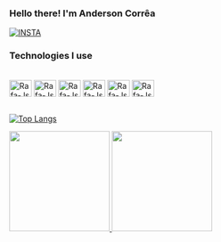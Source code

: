 <!--
**AndersonFariasCorrea/AndersonFariasCorrea** is a ✨ _special_ ✨ repository because its `README.md` (this file) appears on your GitHub profile.

Here are some ideas to get you started:

- 🔭 I’m currently working on ...
- 🌱 I’m currently learning ...
- 👯 I’m looking to collaborate on ...
- 🤔 I’m looking for help with ...
- 💬 Ask me about ...
- 📫 How to reach me: ...
- 😄 Pronouns: ...
- ⚡ Fun fact: ...
-->
### Hello there! I'm Anderson Corrêa

[![INSTA](https://img.shields.io/badge/Instagram-E4405F?style=for-the-badge&logo=instagram&logoColor=white)](https://www.instagram.com/andy.4.real/)
<!--[![email](https://img.shields.io/badge/Gmail-D14836?style=for-the-badge&logo=gmail&logoColor=white)](https://mail.google.com/mail/u/0/#inbox?compose=GTvVlcSDbFXZccGwDzdrCmCKZgDZGqgFgMdqsMBfHHjBtVDrwwZJPZxqRLLSDQjdnBWPptkGrfkMW)
[![wpp](https://img.shields.io/badge/WhatsApp-25D366?style=for-the-badge&logo=whatsapp&logoColor=white)](https://wa.me/qr/B5CWEQHAAHAUJ1)-->


<!--![Anderson GitHub stats](https://github-readme-stats.vercel.app/api?username=AndersonFariasCorrea&show_icons=true&theme=radical)
![Top Langs](https://github-readme-stats.vercel.app/api/top-langs/?username=AndersonFariasCorrea&hide_progress=true&theme=radical)-->


### Technologies I use
<div style="display: inline_block"><br>
  <img align="center" alt="Rafa-Js" height="30" width="40" src="https://cdn.jsdelivr.net/gh/devicons/devicon/icons/php/php-original.svg">
  <img align="center" alt="Rafa-Js" height="30" width="40" src="https://cdn.jsdelivr.net/gh/devicons/devicon/icons/mysql/mysql-original-wordmark.svg">
  <img align="center" alt="Rafa-Js" height="30" width="40" src="https://cdn.jsdelivr.net/gh/devicons/devicon/icons/html5/html5-original.svg">
  <img align="center" alt="Rafa-Js" height="30" width="40" src="https://cdn.jsdelivr.net/gh/devicons/devicon/icons/javascript/javascript-original.svg">
  <img align="center" alt="Rafa-Js" height="30" width="40" src="https://cdn.jsdelivr.net/gh/devicons/devicon/icons/css3/css3-original.svg">
  <!--<img align="center" alt="Rafa-Js" height="30" width="40" src="https://cdn.jsdelivr.net/gh/devicons/devicon/icons/typescript/typescript-original.svg">-->
  <img align="center" alt="Rafa-Js" height="30" width="40" src="https://cdn.jsdelivr.net/gh/devicons/devicon/icons/jquery/jquery-plain-wordmark.svg">
  <!--<img align="center" alt="Rafa-Js" height="30" width="40" src="https://cdn.jsdelivr.net/gh/devicons/devicon/icons/sass/sass-original.svg">-->
  <!--<img align="center" alt="Rafa-Js" height="30" width="40" src="https://cdn.jsdelivr.net/gh/devicons/devicon/icons/react/react-original-wordmark.svg">-->
 
</div>

<br/>


[![Top Langs](https://github-readme-stats.vercel.app/api/top-langs/?username=AndersonFariasCorrea&layout=donut-vertical&theme=radical)](https://github.com/anuraghazra/github-readme-stats)

<div>
  <a href="https://github.com/alexferreiradev">
  <img height="180em" src="https://github-readme-stats.vercel.app/api?username=alexferreiradev&show_icons=true&theme=dark&include_all_commits=true&count_private=true"/>
  <img height="180em" src="https://github-readme-stats.vercel.app/api/top-langs/?username=alexferreiradev&layout=compact&langs_count=7&theme=dark"/>
</div>

